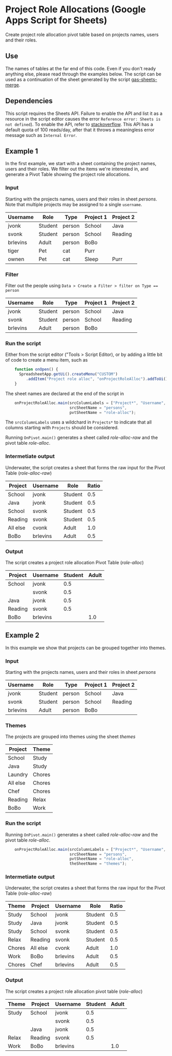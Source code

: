 # Project Role Allocations (Google Apps Script for Sheets)

Create project role allocation pivot table based on projects names, users and their roles.

## Use

The names of tables at the far end of this code.
Even if you don't ready anything else, please read through the examples below.
The script can be used as a continuation of the sheet generated by the
script [gas-sheets-merge](https://github.com/cvonk/gas-sheets-merge).

## Dependencies

This script requires the Sheets API. Failure to enable the API and list it as a resource
in the script editor causes the error `Reference error: Sheets is not defined`).  To
enable the API, refer to 
[stackoverflow](https://stackoverflow.com/questions/45625971/referenceerror-sheets-is-not-defined).
This API has a default quota of 100 reads/day, after that it 
throws a meaningless error message such as `Internal Error`.

## Example 1

In the first example, we start with a sheet containing the project names, users
and their roles.  We filter out the items we're interested in, and generate
a Pivot Table showing the project role allocations.

### Input

  Starting with the projects names, users and their roles in sheet *persons*.
  Note that multiple projects may be assigned to a single `username`.
  
  | Username | Role    | Type      | Project 1 | Project 2 |
  | -------- | ------- | --------- | --------- | --------- |
  | jvonk    | Student | person    | School    | Java      |  
  | svonk    | Student | person    | School    | Reading   |
  | brlevins | Adult   | person    | BoBo      |           |  
  | tiger    | Pet     | cat       | Purr      |           |
  | ownen    | Pet     | cat       | Sleep     | Purr      |

### Filter

  Filter out the people using `Data > Create a Filter > filter on Type == person`

  | Username | Role    | Type      | Project 1 | Project 2 |
  | -------- | ------- | --------- | --------- | --------- |
  | jvonk    | Student | person    | School    | Java      |  
  | svonk    | Student | person    | School    | Reading   |
  | brlevins | Adult   | person    | BoBo      |           |  
  
### Run the script

  Either from the script editor ("Tools > Script Editor), or by adding a
  little bit of code to create a menu item, such as 

```javascript
    function onOpen() {
      SpreadsheetApp.getUi().createMenu("CUSTOM")
         .addItem("Project role alloc", "onProjectRoleAlloc").addToUi();
    }
```

  The sheet names are declared at the end of the script in

```javascript
    onProjectRoleAlloc.main(srcColumnLabels = ["Project*", "Username", "Role" ],
                            srcSheetName = "persons",
                            pvtSheetName = "role-alloc");
```

  The `srcColumnLabels` uses a wildchard in `Projects*` to indicate that all
  columns starting with `Projects` should be considered.

  Running `OnPivot.main()` generates a sheet called *role-alloc-raw* and
  the pivot table *role-alloc*.
  
### Intermetiate output

  Underwater, the script creates a sheet that forms the raw input for the Pivot
  Table (*role-alloc-raw*)

  | Project  | Username | Role    | Ratio |
  | -------- | -------- | ------- | ----- |
  | School   | jvonk    | Student | 0.5   | 
  | Java     | jvonk    | Student | 0.5   | 
  | School   | svonk    | Student | 0.5   | 
  | Reading  | svonk    | Student | 0.5   |
  | All else | cvonk    | Adult   | 1.0   |
  | BoBo     | brlevins | Adult   | 0.5   |

### Output

  The script creates a project role allocation Pivot Table (*role-alloc*)

  | Project | Username | Student | Adult |
  | ------- | -------- | ------- | ----- |
  | School  | jvonk    | 0.5     |       |
  |         | svonk    | 0.5     |       |
  | Java    | jvonk    | 0.5     |       |
  | Reading | svonk    | 0.5     |       |
  | BoBo    | brlevins |         | 1.0   |
  
## Example 2

In this example we show that projects can be grouped together into themes.

### Input

  Starting with the projects names, users and their roles in sheet *persons*
  
  | Username | Role    | Type      | Project 1 | Project 2 |
  | -------- | ------- | --------- | --------- | --------- |
  | jvonk    | Student | person    | School    | Java      |  
  | svonk    | Student | person    | School    | Reading   |
  | brlevins | Adult   | person    | BoBo      |           |  

### Themes

  The projects are grouped into themes using the sheet *themes*
  
  | Project  | Theme  |
  | -------- | ------ |
  | School   | Study  |
  | Java     | Study  |
  | Laundry  | Chores | 
  | All else | Chores |
  | Chef     | Chores |
  | Reading  | Relax  |
  | BoBo     | Work   |

### Run the script

  Running `OnPivot.main()` generates a sheet called *role-alloc-raw* and
  the pivot table *role-alloc*.

```javascript
    onProjectRoleAlloc.main(srcColumnLabels = ["Project*", "Username", "Role" ],
                            srcSheetName = "persons",
                            pvtSheetName = "role-alloc",
                            theSheetName = "themes");
```

### Intermetiate output

  Underwater, the script creates a sheet that forms the raw input for the Pivot
  Table (*role-alloc-raw*)

  | Theme  | Project  | Username | Role    | Ratio |
  | ------ | -------- | -------- | ------- | ----- |
  | Study  | School   | jvonk    | Student | 0.5   | 
  | Study  | Java     | jvonk    | Student | 0.5   | 
  | Study  | School   | svonk    | Student | 0.5   | 
  | Relax  | Reading  | svonk    | Student | 0.5   |
  | Chores | All else | cvonk    | Adult   | 1.0   |
  | Work   | BoBo     | brlevins | Adult   | 0.5   |
  | Chores | Chef     | brlevins | Adult   | 0.5   |

### Output

  The script creates a project role allocation pivot table (*role-alloc*)

  | Theme   | Project | Username | Student | Adult |
  | ------- | ------- | -------- | ------- | ----- |
  | Study   | School  | jvonk    | 0.5     |       |
  |         |         | svonk    | 0.5     |       |
  |         | Java    | jvonk    | 0.5     |       |
  | Relax   | Reading | svonk    | 0.5     |       |
  | Work    | BoBo    | brlevins |         | 1.0   |
